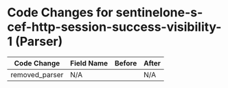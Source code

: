 # Code Changes for sentinelone-s-cef-http-session-success-visibility-1 (Parser)

| Code Change | Field Name | Before | After |
|-------------|------------|--------|-------|
| removed_parser | N/A |  | N/A |